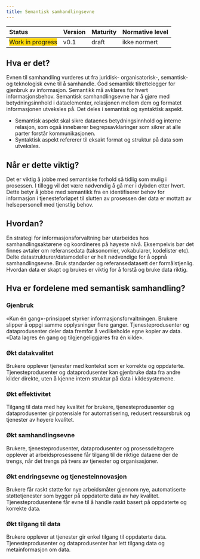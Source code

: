 ```yaml
---
title: Semantisk samhandlingsevne
---
```

| Status | Version | Maturity | Normative level |
|:-------------|:------------------|:------|:-------|
| <span style="background-color:gold">Work in progress</span> | v0.1 | draft | ikke normert |

## Hva er det?
Evnen til samhandling vurderes ut fra juridisk- organisatorisk-, semantisk- og teknologisk evne til å samhandle. <!--har en figur med EIF modell og innhold fra SSD steg 2 som kunne passe her samt få inn referanse til digdir med modellen--> God semantikk tilrettelegger for gjenbruk av informasjon. Semantikk må avklares for hvert informasjonsbehov. Semantisk samhandlingsevne har å gjøre med betydningsinnhold i dataelementer, relasjonen mellom dem og formatet informasjonen utveksles på. Det deles i semantisk og syntaktisk aspekt. 
* Semantisk aspekt skal sikre dataenes betydningsinnhold og interne relasjon, som også innebærer begrepsavklaringer som sikrer at alle parter forstår kommunikasjonen. 
* Syntaktisk aspekt refererer til eksakt format og struktur på data som utveksles.

## Når er dette viktig?
Det er viktig å jobbe med semantiske forhold så tidlig som mulig i prosessen. I tillegg vil det være nødvendig å gå mer i dybden etter hvert. Dette betyr å jobbe med semantikk fra en identifiserer behov for informasjon i tjenesteforløpet til slutten av prosessen der data er mottatt av helsepersonell med tjenstlig behov. 

## Hvordan?
En strategi for informasjonsforvaltning bør utarbeides hos samhandlingsaktørene og koordineres på høyeste nivå. <!--Ha med en setning om at arbeid med semantisk samhandlingevne må løses i nært samarbeid med sektor, men det er kanskje det som er ment i første setning? eller internt ii virksoheten?--> Eksempelvis bør det finnes avtaler om referansedata (taksonomier, vokabularer, kodelister etc). Delte datastrukturer/datamodeller er helt nødvendige for å oppnå samhandlingsevne.
Bruk standarder og referansedatasett der formålstjenlig. Hvordan data er skapt og brukes er viktig for å forstå og bruke data riktig.

## Hva er fordelene med semantisk samhandling?
### Gjenbruk
«Kun én gang»-prinsippet styrker informasjonsforvaltningen.
Brukere slipper å oppgi samme opplysninger flere ganger. Tjenesteprodusenter<!--Jeg blir usikker på hva som ligger i begrpet tjenesteprodusent vs dataprodusent. Produsent av data?--> og dataprodusenter deler data fremfor å vedlikeholde egne kopier av data. 
«Data lagres én gang og tilgjengeliggjøres fra én kilde». 
 
### Økt datakvalitet
Brukere opplever tjenester med kontekst som er korrekte og oppdaterte. Tjenesteprodusenter og dataprodusenter kan gjenbruke data fra andre kilder direkte, uten å kjenne intern struktur på data i kildesystemene. <!--Bør det stå noe her eller under Hvordan om felles inforamasjonsmodeller (innhold og kontekst for informasjonen det samhandle som? eller felles kodeverk og terminologi eks Snomed CT  og Loinc? felles format? -->
 
### Økt effektivitet  
Tilgang til data med høy kvalitet for brukere, tjenesteprodusenter og dataprodusenter gir potensiale for automatisering, redusert ressursbruk og tjenester av høyere kvalitet. 

### Økt samhandlingsevne  
Brukere, tjenesteprodusenter, dataprodusenter og prosessdeltagere opplever at arbeidsprosessene får tilgang til de riktige dataene der de trengs, når det trengs på tvers av tjenester og organisasjoner. 
 
### Økt endringsevne og tjenesteinnovasjon  
Brukere får raskt støtte for nye arbeidsmåter gjennom nye, automatiserte støttetjenester som bygger på oppdaterte data av høy kvalitet. Tjenesteprodusentene får evne til å handle raskt basert på oppdaterte og korrekte data. 
 
### Økt tilgang til data  
Brukere opplever at tjenester gir enkel tilgang til oppdaterte data. Tjenesteprodusenter og dataprodusenter har lett tilgang data og metainformasjon om data.
